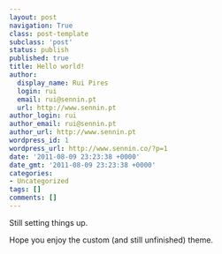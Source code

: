 ```yaml
---
layout: post
navigation: True
class: post-template
subclass: 'post'
status: publish
published: true
title: Hello world!
author:
  display_name: Rui Pires
  login: rui
  email: rui@sennin.pt
  url: http://www.sennin.pt
author_login: rui
author_email: rui@sennin.pt
author_url: http://www.sennin.pt
wordpress_id: 1
wordpress_url: http://www.sennin.co/?p=1
date: '2011-08-09 23:23:38 +0000'
date_gmt: '2011-08-09 23:23:38 +0000'
categories:
- Uncategorized
tags: []
comments: []
---
```

<p>Still setting things up.</p>
<p>Hope you enjoy the custom (and still unfinished) theme.</p>
